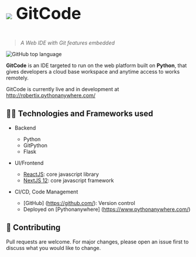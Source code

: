 <p style="font-size: 45px; font-weight: bold">
    <img src="public/favicon.ico"/> GitCode
</p>

> _A Web IDE with Git features embedded_

![GitHub top language](https://img.shields.io/github/languages/top/isaacrobert33/GitCode?color=yellow&label=JavaScript)

**GitCode** is an IDE targeted to run on the web platform built on **Python**, that gives developers a cloud base workspace and anytime access to works remotely.

GitCode is currently live and in development at http://robertix.pythonanywhere.com/

## 👷🏽 Technologies and Frameworks used
* Backend
    * Python
    * GitPython
    * Flask

* UI/Frontend
    * [ReactJS](https://reactjs.org/): core javascript library
    * [NextJS 12](https://nextjs.org/): core javascript framework

* CI/CD, Code Management
    * [GitHub] (https://github.com/): Version control
    * Deployed on [Pythonanywhere] (https://www.pythonanywhere.com/)

## 📂 Contributing
Pull requests are welcome. For major changes, please open an issue first to discuss what you would like to change.
